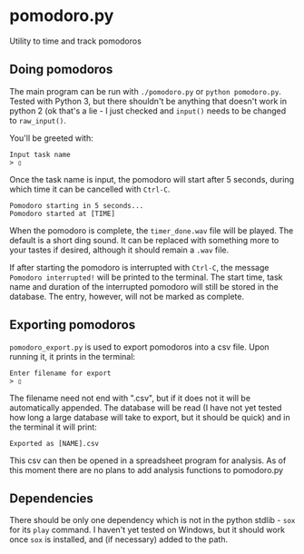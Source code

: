 pomodoro.py
===========
Utility to time and track pomodoros

Doing pomodoros
---------------
The main program can be run with `./pomodoro.py` or `python pomodoro.py`. Tested with Python 3, but there shouldn't be anything that doesn't work in python 2 (ok that's a lie - I just checked and `input()` needs to be changed to `raw_input()`.

You'll be greeted with:

```
Input task name
> ▯
```

Once the task name is input, the pomodoro will start after 5 seconds, during which time it can be cancelled with `Ctrl-C`.

```
Pomodoro starting in 5 seconds...
Pomodoro started at [TIME]
```

When the pomodoro is complete, the `timer_done.wav` file will be played. The default is a short ding sound. It can be replaced with something more to your tastes if desired, although it should remain a `.wav` file.

If after starting the pomodoro is interrupted with `Ctrl-C`, the message `Pomodoro interrupted!` will be printed to the terminal. The start time, task name and duration of the interrupted pomodoro will still be stored in the database. The entry, however, will not be marked as complete.

Exporting pomodoros
-------------------
`pomodoro_export.py` is used to export pomodoros into a csv file. Upon running it, it prints in the terminal:

```
Enter filename for export
> ▯
```

The filename need not end with ".csv", but if it does not it will be automatically appended. The database will be read (I have not yet tested how long a large database will take to export, but it should be quick) and in the terminal it will print:

```
Exported as [NAME].csv
```

This csv can then be opened in a spreadsheet program for analysis. As of this moment there are no plans to add analysis functions to pomodoro.py

Dependencies
------------
There should be only one dependency which is not in the python stdlib - `sox` for its `play` command. I haven't yet tested on Windows, but it should work once `sox` is installed, and (if necessary) added to the path.
